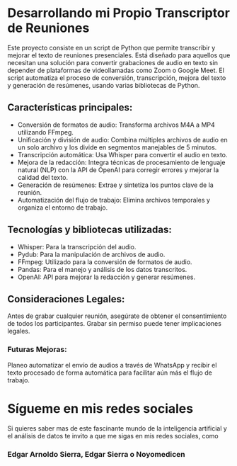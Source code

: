 # Desarrollando mi Propio Transcriptor de Reuniones

Este proyecto consiste en un script de Python que permite transcribir y mejorar el texto de reuniones presenciales. Está diseñado para aquellos que necesitan una solución para convertir grabaciones de audio en texto sin depender de plataformas de videollamadas como Zoom o Google Meet. El script automatiza el proceso de conversión, transcripción, mejora del texto y generación de resúmenes, usando varias bibliotecas de Python.

## Características principales:

* Conversión de formatos de audio: Transforma archivos M4A a MP4 utilizando FFmpeg.
* Unificación y división de audio: Combina múltiples archivos de audio en un solo archivo y los divide en segmentos manejables de 5 minutos.
* Transcripción automática: Usa Whisper para convertir el audio en texto.
* Mejora de la redacción: Integra técnicas de procesamiento de lenguaje natural (NLP) con la API de OpenAI para corregir errores y mejorar la calidad del texto.
* Generación de resúmenes: Extrae y sintetiza los puntos clave de la reunión.
* Automatización del flujo de trabajo: Elimina archivos temporales y organiza el entorno de trabajo.

## Tecnologías y bibliotecas utilizadas:
* Whisper: Para la transcripción del audio.
* Pydub: Para la manipulación de archivos de audio.
* FFmpeg: Utilizado para la conversión de formatos de audio.
* Pandas: Para el manejo y análisis de los datos transcritos.
* OpenAI: API para mejorar la redacción y generar resúmenes.

## Consideraciones Legales:
Antes de grabar cualquier reunión, asegúrate de obtener el consentimiento de todos los participantes. Grabar sin permiso puede tener implicaciones legales.

### Futuras Mejoras:
Planeo automatizar el envío de audios a través de WhatsApp y recibir el texto procesado de forma automática para facilitar aún más el flujo de trabajo.

# Sígueme en mis redes sociales
Si quieres saber mas de este fascinante mundo de la inteligencia artificial y el análisis de datos te invito a que me sigas en mis redes sociales, como 
### Edgar Arnoldo Sierra, Edgar Sierra o Noyomedicen
